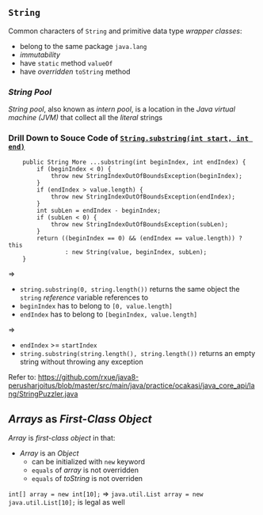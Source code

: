 ## `String`
Common characters of `String` and primitive data type *wrapper classes*:

* belong to the same package `java.lang`
* *immutability*
* have `static` method `valueOf`
* have *overridden* `toString` method

### *String Pool*
*String pool*, also known as *intern pool*, is a location in the *Java virtual machine (JVM)* that collect all the *literal* strings

### Drill Down to Souce Code of [`String.substring(int start, int end)`](http://grepcode.com/file/repository.grepcode.com/java/root/jdk/openjdk/8-b132/java/lang/String.java#String.substring%28int%2Cint%29)
```
    public String More ...substring(int beginIndex, int endIndex) {
        if (beginIndex < 0) {
            throw new StringIndexOutOfBoundsException(beginIndex);
        }
        if (endIndex > value.length) {
            throw new StringIndexOutOfBoundsException(endIndex);
        }
        int subLen = endIndex - beginIndex;
        if (subLen < 0) {
            throw new StringIndexOutOfBoundsException(subLen);
        }
        return ((beginIndex == 0) && (endIndex == value.length)) ? this
                : new String(value, beginIndex, subLen);
    }
```
=> 
* `string.substring(0, string.length())` returns the same object the `string` *reference* variable references to
* `beginIndex` has to belong to `[0, value.length]`
* `endIndex` has to belong to `[beginIndex, value.length]`

=> 
  * `endIndex` >= `startIndex`
  * `string.substring(string.length(), string.length())` returns an empty string without throwing any exception

Refer to: https://github.com/rxue/java8-perusharjoitus/blob/master/src/main/java/practice/ocakasi/java_core_api/lang/StringPuzzler.java

## *Arrays* as *First-Class Object*
*Array* is *first-class object* in that:
* *Array* is an *Object*
	* can be initialized with `new` keyword
	* `equals` of *array* is not overridden
	* `equals` of *toString* is not overriden

`int[] array = new int[10];` => `java.util.List array = new java.util.List[10];` is legal as well

